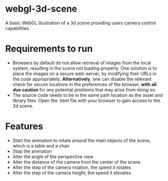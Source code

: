 # webgl-3d-scene
A basic WebGL illustration of a 3d scene providing users camera control capabilities.

# Requirements to run
- Browsers by default do not allow retrieval of images from the local system, resulting in the scene not loading properly.
  One solution is to place the images on a secure web-server, by modifying their URLs in the code appropriately.
  **Alternatively**, one can disable the relevant check for secure locations in the preferences of the browser,
  **with all due caution** for any potential problems that may arise from doing so.
- The source code needs to be in the same path location as the asset and library files.
  Open the .html file with your browser to gain access to the 3d scene.

# Features
- Start the animation to rotate around the main objects of the scene, which is a table and a chair
- Stop the animation
- Alter the angle of the perspective view
- Alter the distance of the camera from the center of the scene
- Alter the step of the camera rotation, the speed it rotates
- Alter the step of the camera height, the speed it elevates
